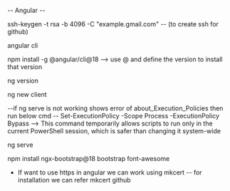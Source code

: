 -- Angular --

ssh-keygen -t rsa -b 4096 -C "example.gmail.com" -- (to create ssh for github)

angular cli

npm install -g @angular/cli@18  -->   use @ and define the version to install that version

ng version 

ng new client

--if ng serve is not working shows error of about_Execution_Policies then run below cmd --
Set-ExecutionPolicy -Scope Process -ExecutionPolicy Bypass   -->  This command temporarily allows scripts to run only in the current PowerShell session, which is safer than changing it system-wide

ng serve

npm install ngx-bootstrap@18 bootstrap font-awesome


* If want to use https in angular we can work using mkcert -- for installation we can refer mkcert github
